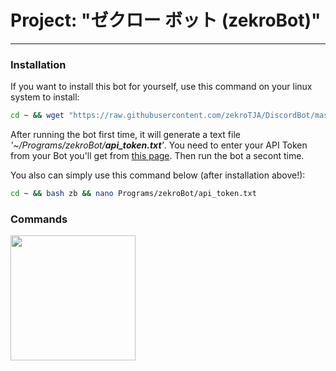 # Project: "ゼクロー ボット (zekroBot)"
-----

### Installation

If you want to install this bot for yourself, use this command on your linux system to install:
```bash
cd ~ && wget "https://raw.githubusercontent.com/zekroTJA/DiscordBot/master/install.py" && python install.py && rm install.py
```

After running the bot first time, it will generate a text file *'~/Programs/zekroBot/**api_token.txt**'*. You need to enter your API Token from your Bot you'll get from <a href="https://discordapp.com/developers/applications/me" target="_blank">this page<a/>. Then run the bot a secont time.

You also can simply use this command below (after installation above!):
```bash
cd ~ && bash zb && nano Programs/zekroBot/api_token.txt
```

### Commands

<a href="https://docs.google.com/spreadsheets/d/1vDsZgn49s6D1OCfyJE0aAixgbMfHb1n6ybHPG8g2Ing/edit?usp=sharing" target="_blank"><img src="https://s3.amazonaws.com/cdn.freshdesk.com/data/helpdesk/attachments/production/1033926355/original/GoogleSheets.png" width="200"/></a>
